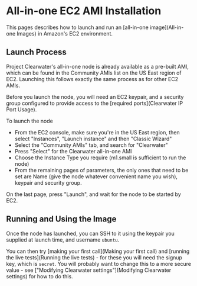 # All-in-one EC2 AMI Installation

This pages describes how to launch and run an [all-in-one image](All-in-one Images) in Amazon's EC2 environment.

## Launch Process

Project Clearwater's all-in-one node is already available as a pre-built AMI, which can be found in the Community AMIs list on the US East region of EC2.  Launching this follows exactly the same process as for other EC2 AMIs.

Before you launch the node, you will need an EC2 keypair, and a security group configured to provide access to the [required ports](Clearwater IP Port Usage).

To launch the node
*  From the EC2 console, make sure you're in the US East region, then select "Instances", "Launch instance" and then "Classic Wizard"
*  Select the "Community AMIs" tab, and search for "Clearwater"
*  Press "Select" for the Clearwater all-in-one AMI
*  Choose the Instance Type you require (m1.small is sufficient to run the node)
*  From the remaining pages of parameters, the only ones that need to be set are Name (give the node whatever convenient name you wish), keypair and security group. 

On the last page, press "Launch", and wait for the node to be started by EC2.

## Running and Using the Image

Once the node has launched, you can SSH to it using the keypair you supplied at launch time, and username `ubuntu`.

You can then try [making your first call](Making your first call) and [running the live tests](Running the live tests) - for these you will need the signup key, which is `secret`.  You will probably want to change this to a more secure value - see ["Modifying Clearwater settings"](Modifying Clearwater settings) for how to do this.
